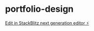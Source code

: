 # portfolio-design

[Edit in StackBlitz next generation editor ⚡️](https://stackblitz.com/~/github.com/kaiser-shah/portfolio-design)